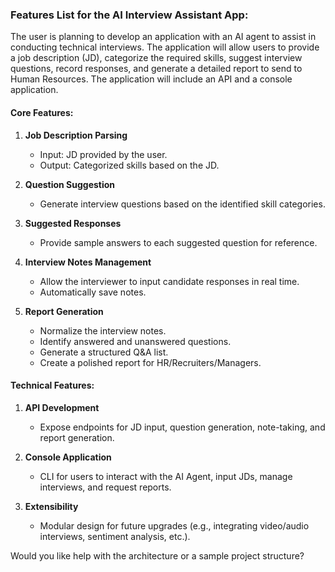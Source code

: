 ### Features List for the AI Interview Assistant App:

The user is planning to develop an application with an AI agent to assist in conducting technical interviews. The application will allow users to provide a job description (JD), categorize the required skills, suggest interview questions, record responses, and generate a detailed report to send to Human Resources. The application will include an API and a console application.

#### Core Features:
1. **Job Description Parsing**  
   - Input: JD provided by the user.  
   - Output: Categorized skills based on the JD.

2. **Question Suggestion**  
   - Generate interview questions based on the identified skill categories.

3. **Suggested Responses**  
   - Provide sample answers to each suggested question for reference.

4. **Interview Notes Management**  
   - Allow the interviewer to input candidate responses in real time.  
   - Automatically save notes.

5. **Report Generation**  
   - Normalize the interview notes.  
   - Identify answered and unanswered questions.  
   - Generate a structured Q&A list.  
   - Create a polished report for HR/Recruiters/Managers.

#### Technical Features:
1. **API Development**  
   - Expose endpoints for JD input, question generation, note-taking, and report generation.

2. **Console Application**  
   - CLI for users to interact with the AI Agent, input JDs, manage interviews, and request reports.

3. **Extensibility**  
   - Modular design for future upgrades (e.g., integrating video/audio interviews, sentiment analysis, etc.).

Would you like help with the architecture or a sample project structure?
